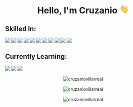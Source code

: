 <h1 align="center">Hello, I'm Cruzanio  <img src="Hi.gif" width="30" height="30"/></h1> 

<!--
**cruzaniovillarreal/cruzaniovillarreal** is a ✨ _special_ ✨ repository because its `README.md` (this file) appears on your GitHub profile.

Here are some ideas to get you started:

- 🔭 I’m currently working on ...
- 🌱 I’m currently learning ...
- 👯 I’m looking to collaborate on ...
- 🤔 I’m looking for help with ...
- 💬 Ask me about ...
- 📫 How to reach me: ...
- 😄 Pronouns: ...
- ⚡ Fun fact: ...

-->

<h2 align="left">Skilled In:</h2>
<p align="left">
  <img src="https://img.shields.io/badge/html5%20-%23E34F26.svg?&style=for-the-badge&logo=html5&logoColor=white"/>
  <img src="https://img.shields.io/badge/javascript%20-%23323330.svg?&style=for-the-badge&logo=javascript&logoColor=%23F7DF1E"/>
  <img src="https://img.shields.io/badge/jquery%20-%230769AD.svg?&style=for-the-badge&logo=jquery&logoColor=white"/>
  <img src="https://img.shields.io/badge/css3%20-%231572B6.svg?&style=for-the-badge&logo=css3&logoColor=white"/>
  <img src="https://img.shields.io/badge/bootstrap%20-%23563D7C.svg?&style=for-the-badge&logo=bootstrap&logoColor=white"/>
  <img src="https://img.shields.io/badge/java-%23ED8B00.svg?&style=for-the-badge&logo=java&logoColor=white"/>
  <img src="https://img.shields.io/badge/mysql-%2300f.svg?&style=for-the-badge&logo=mysql&logoColor=white"/>
  <img src="https://img.shields.io/badge/git%20-%23F05033.svg?&style=for-the-badge&logo=git&logoColor=white"/>
  <img src="https://img.shields.io/badge/github%20-%23121011.svg?&style=for-the-badge&logo=github&logoColor=white"/>
  <img src="https://img.shields.io/badge/jasmine%20-%23000000.svg?&style=for-the-badge&logo=jasmine&logoColor=white"/>
  <img src="https://img.shields.io/badge/spring%20-%236DB33F.svg?&style=for-the-badge&logo=spring&logoColor=white"/>
</p>

<h2 align="left">Currently Learning:</h2>
<p align="left">
 <img src="https://img.shields.io/badge/C Sharp%20-%23563D7C.svg?&style=for-the-badge&logo=CSharp&logoColor=white"/>
 <img src="https://img.shields.io/badge/VSC%20-%231572B6.svg?&style=for-the-badge&logo=VSC&logoColor=white"/>
 <img src="https://img.shields.io/badge/ASP.Net%20-%2300f.svg?&style=for-the-badge&logo=ASP.Net&logoColor=white"/>
</p>

<p align="center">
  <img align="center" src="https://github-readme-stats.vercel.app/api?username=cruzaniovillarreal&show_icons=true&theme=tokyonight" alt="cruzaniovillarreal" />
</p>

<p align="center">
  <img align="center" src="https://github-readme-stats.vercel.app/api/top-langs/?username=cruzaniovillarreal&theme=tokyonight" alt="cruzaniovillarreal" />
</p>

<p align="center">
  <img align="center" src="https://github-readme-streak-stats.herokuapp.com/?user=cruzaniovillarreal&" alt="cruzaniovillarreal" />
</p>
 


<!-- ![GitHub stats](https://github-readme-stats.vercel.app/api?username=cruzaniovillarreal&show_icons=true&theme=tokyonight) -->

<!-- ![Top Langs](https://github-readme-stats.vercel.app/api/top-langs/?username=cruzaniovillarreal&theme=tokyonight) -->

